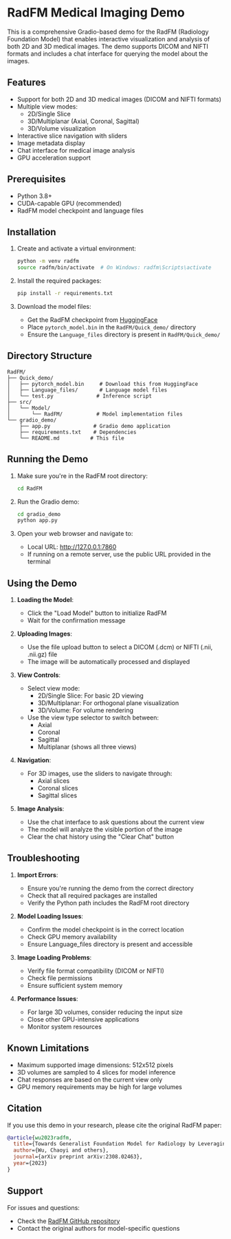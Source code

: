 # RadFM Medical Imaging Demo

This is a comprehensive Gradio-based demo for the RadFM (Radiology Foundation Model) that enables interactive visualization and analysis of both 2D and 3D medical images. The demo supports DICOM and NIFTI formats and includes a chat interface for querying the model about the images.

## Features

- Support for both 2D and 3D medical images (DICOM and NIFTI formats)
- Multiple view modes:
  - 2D/Single Slice
  - 3D/Multiplanar (Axial, Coronal, Sagittal)
  - 3D/Volume visualization
- Interactive slice navigation with sliders
- Image metadata display
- Chat interface for medical image analysis
- GPU acceleration support

## Prerequisites

- Python 3.8+
- CUDA-capable GPU (recommended)
- RadFM model checkpoint and language files

## Installation

1. Create and activate a virtual environment:
   ```bash
   python -m venv radfm
   source radfm/bin/activate  # On Windows: radfm\Scripts\activate
   ```

2. Install the required packages:
   ```bash
   pip install -r requirements.txt
   ```

3. Download the model files:
   - Get the RadFM checkpoint from [HuggingFace](https://huggingface.co/chaoyi-wu/RadFM)
   - Place `pytorch_model.bin` in the `RadFM/Quick_demo/` directory
   - Ensure the `Language_files` directory is present in `RadFM/Quick_demo/`

## Directory Structure

```
RadFM/
├── Quick_demo/
│   ├── pytorch_model.bin     # Download this from HuggingFace
│   ├── Language_files/       # Language model files
│   └── test.py              # Inference script
├── src/
│   └── Model/
│       └── RadFM/           # Model implementation files
└── gradio_demo/
    ├── app.py              # Gradio demo application
    ├── requirements.txt    # Dependencies
    └── README.md          # This file
```

## Running the Demo

1. Make sure you're in the RadFM root directory:
   ```bash
   cd RadFM
   ```

2. Run the Gradio demo:
   ```bash
   cd gradio_demo
   python app.py
   ```

3. Open your web browser and navigate to:
   - Local URL: http://127.0.0.1:7860
   - If running on a remote server, use the public URL provided in the terminal

## Using the Demo

1. **Loading the Model**:
   - Click the "Load Model" button to initialize RadFM
   - Wait for the confirmation message

2. **Uploading Images**:
   - Use the file upload button to select a DICOM (.dcm) or NIFTI (.nii, .nii.gz) file
   - The image will be automatically processed and displayed

3. **View Controls**:
   - Select view mode:
     - 2D/Single Slice: For basic 2D viewing
     - 3D/Multiplanar: For orthogonal plane visualization
     - 3D/Volume: For volume rendering
   - Use the view type selector to switch between:
     - Axial
     - Coronal
     - Sagittal
     - Multiplanar (shows all three views)

4. **Navigation**:
   - For 3D images, use the sliders to navigate through:
     - Axial slices
     - Coronal slices
     - Sagittal slices

5. **Image Analysis**:
   - Use the chat interface to ask questions about the current view
   - The model will analyze the visible portion of the image
   - Clear the chat history using the "Clear Chat" button

## Troubleshooting

1. **Import Errors**:
   - Ensure you're running the demo from the correct directory
   - Check that all required packages are installed
   - Verify the Python path includes the RadFM root directory

2. **Model Loading Issues**:
   - Confirm the model checkpoint is in the correct location
   - Check GPU memory availability
   - Ensure Language_files directory is present and accessible

3. **Image Loading Problems**:
   - Verify file format compatibility (DICOM or NIFTI)
   - Check file permissions
   - Ensure sufficient system memory

4. **Performance Issues**:
   - For large 3D volumes, consider reducing the input size
   - Close other GPU-intensive applications
   - Monitor system resources

## Known Limitations

- Maximum supported image dimensions: 512x512 pixels
- 3D volumes are sampled to 4 slices for model inference
- Chat responses are based on the current view only
- GPU memory requirements may be high for large volumes

## Citation

If you use this demo in your research, please cite the original RadFM paper:
```bibtex
@article{wu2023radfm,
  title={Towards Generalist Foundation Model for Radiology by Leveraging Web-scale 2D&3D Medical Data},
  author={Wu, Chaoyi and others},
  journal={arXiv preprint arXiv:2308.02463},
  year={2023}
}
```

## Support

For issues and questions:
- Check the [RadFM GitHub repository](https://github.com/chaoyi-wu/RadFM)
- Contact the original authors for model-specific questions 